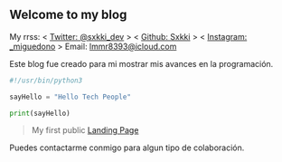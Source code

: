 ## Welcome to my blog

My rrss:
< [Twitter: @sxkki_dev](https://twitter.com/sxkki_dev) > < [Github: Sxkki](https://github.com/sxkki) > < [Instagram: _miguedono](https://www.instagram.com/_miguedono/) >
Email: <lmmr8393@icloud.com>

Este blog fue creado para mi mostrar mis avances en la programación.

```Python
#!/usr/bin/python3

sayHello = "Hello Tech People"

print(sayHello)
```

>My first public [Landing Page](https://monumental-figolla-66adf0.netlify.app/)


Puedes contactarme conmigo para algun tipo de colaboración.

